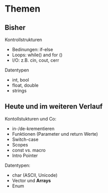 # Themen

## Bisher

Kontrollstrukturen
- Bedinungen: if-else
- Loops: while() and for ()
- I/O: z.B. cin, cout, cerr

Datentypen
- int, bool
- float, double
- strings

## Heute und im weiteren Verlauf

Kontollstukturen und Co:
- in-/de-krementieren
- Funktionen (Parameter und return Werte)
- Switch-case
- Scopes
- const vs. macro
- Intro Pointer

Datentypen:
- char (ASCII, Unicode)
- Vector und **Arrays**
- Enum
